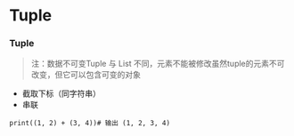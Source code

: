 # Tuple

### Tuple

> 注：数据不可变Tuple 与 List 不同，元素不能被修改虽然tuple的元素不可改变，但它可以包含可变的对象

- 截取下标（同字符串）
- 串联

```
print((1, 2) + (3, 4))# 输出 (1, 2, 3, 4)
```